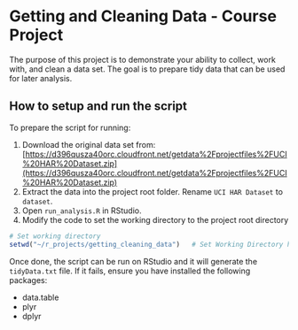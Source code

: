 # Getting and Cleaning Data - Course Project

The purpose of this project is to demonstrate your ability to collect, work with, and clean a data set. The goal is to prepare tidy data that can be used for later analysis.

## How to setup and run the script

To prepare the script for running:

1. Download the original data set from:
[https://d396qusza40orc.cloudfront.net/getdata%2Fprojectfiles%2FUCI%20HAR%20Dataset.zip](https://d396qusza40orc.cloudfront.net/getdata%2Fprojectfiles%2FUCI%20HAR%20Dataset.zip)
2. Extract the data into the project root folder. Rename `UCI HAR Dataset` to `dataset`.
3. Open `run_analysis.R` in RStudio.
4. Modify the code to set the working directory to the project root directory

```r
# Set working directory
setwd("~/r_projects/getting_cleaning_data")   # Set Working Directory here
```

Once done, the script can be run on RStudio and it will generate the `tidyData.txt` file. If it fails, ensure you have installed the following packages:

* data.table
* plyr
* dplyr 
